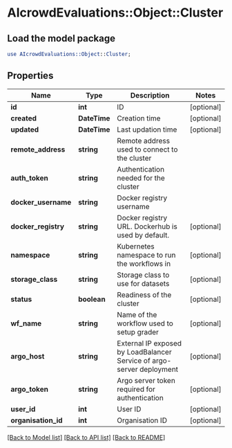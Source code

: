 # AIcrowdEvaluations::Object::Cluster

## Load the model package
```perl
use AIcrowdEvaluations::Object::Cluster;
```

## Properties
Name | Type | Description | Notes
------------ | ------------- | ------------- | -------------
**id** | **int** | ID | [optional] 
**created** | **DateTime** | Creation time | [optional] 
**updated** | **DateTime** | Last updation time | [optional] 
**remote_address** | **string** | Remote address used to connect to the cluster | 
**auth_token** | **string** | Authentication needed for the cluster | 
**docker_username** | **string** | Docker registry username | 
**docker_registry** | **string** | Docker registry URL. Dockerhub is used by default. | [optional] 
**namespace** | **string** | Kubernetes namespace to run the workflows in | [optional] 
**storage_class** | **string** | Storage class to use for datasets | [optional] 
**status** | **boolean** | Readiness of the cluster | [optional] 
**wf_name** | **string** | Name of the workflow used to setup grader | [optional] 
**argo_host** | **string** | External IP exposed by LoadBalancer Service of argo-server deployment | [optional] 
**argo_token** | **string** | Argo server token required for authentication | [optional] 
**user_id** | **int** | User ID | [optional] 
**organisation_id** | **int** | Organisation ID | [optional] 

[[Back to Model list]](../README.md#documentation-for-models) [[Back to API list]](../README.md#documentation-for-api-endpoints) [[Back to README]](../README.md)


